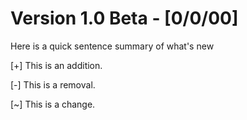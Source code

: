 # Version 1.0 Beta - [0/0/00]

Here is a quick sentence summary of what's new

[+] This is an addition.

[-] This is a removal.

[~] This is a change.
